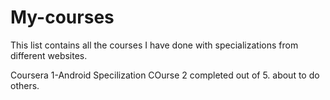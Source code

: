 # My-courses
This list contains all the courses I have done with specializations from different websites.

Coursera
1-Android Specilization
 COurse 2 completed out of 5.
 about to do others.
